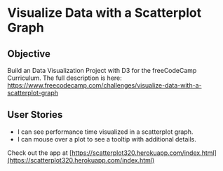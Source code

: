 # Visualize Data with a Scatterplot Graph

Objective 
------

Build an Data Visualization Project with D3 for the freeCodeCamp Curriculum. 
The full description is here: https://www.freecodecamp.com/challenges/visualize-data-with-a-scatterplot-graph

User Stories
------

* I can see performance time visualized in a scatterplot graph.
* I can mouse over a plot to see a tooltip with additional details.

Check out the app at [https://scatterplot320.herokuapp.com/index.html](https://scatterplot320.herokuapp.com/index.html)
